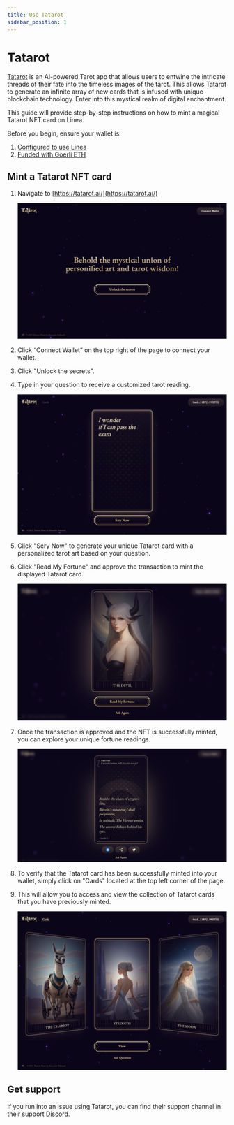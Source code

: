 ```yaml
---
title: Use Tatarot
sidebar_position: 1
---
```


# Tatarot

[Tatarot](https://tatarot.ai/) is an AI-powered Tarot app that allows users to entwine the intricate threads of their fate into the timeless images of the tarot. This allows Tatarot to generate an infinite array of new cards that is infused with unique blockchain technology. Enter into this mystical realm of digital enchantment.

This guide will provide step-by-step instructions on how to mint a magical Tatarot NFT card on Linea.

Before you begin, ensure your wallet is:

1. [Configured to use Linea](../set-up-your-wallet.md)
1. [Funded with Goerli ETH](../fund.md#get-test-eth-on-goerli)

## Mint a Tatarot NFT card

1. Navigate to [https://tatarot.ai/](https://tatarot.ai/)

   ![Tatarot Landing Page](../../assets/tatarot/landing_page.png)

1. Click “Connect Wallet” on the top right of the page to connect your wallet.
1. Click "Unlock the secrets".
1. Type in your question to receive a customized tarot reading.

   ![Enter question to ask](../../assets/tatarot/question.png)

1. Click "Scry Now" to generate your unique Tatarot card with a personalized tarot art based on your question.
1. Click "Read My Fortune" and approve the transaction to mint the displayed Tatarot card.

   ![Click Read My Fortune](../../assets/tatarot/read_fortune.png)

1. Once the transaction is approved and the NFT is successfully minted, you can explore your unique fortune readings.

   ![Fortune readings are behind the card](../../assets/tatarot/readings.png)

1. To verify that the Tatarot card has been successfully minted into your wallet, simply click on "Cards" located at the top left corner of the page.
1. This will allow you to access and view the collection of Tatarot cards that you have previously minted.

   ![Cards collection](../../assets/tatarot/cards.png)

## Get support

If you run into an issue using Tatarot, you can find their support channel in their support [Discord](https://discord.gg/4wmvYvmvYG).
